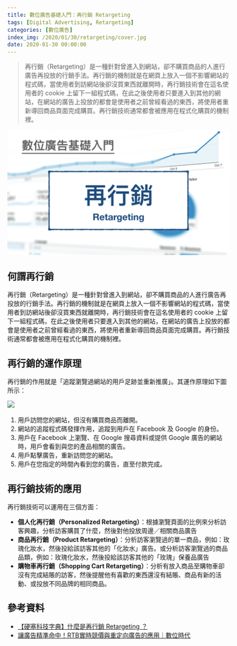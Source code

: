 ```yaml
---
title: 數位廣告基礎入門：再行銷 Retargeting
tags: [Digital Advertising, Retargeting]
categories: [數位廣告]
index_img: /2020/01/30/retargeting/cover.jpg
date: 2020-01-30 00:00:00
---
```


> 再行銷（Retargeting）是一種針對曾進入到網站，卻不購買商品的人進行廣告再投放的行銷手法。再行銷的機制就是在網頁上放入一個不影響網站的程式碼，當使用者到訪網站後卻沒買東西就離開時，再行銷技術會在這名使用者的 cookie 上留下一組程式碼，在此之後使用者只要進入到其他的網站，在網站的廣告上投放的都會是使用者之前曾經看過的東西，將使用者重新導回商品頁面完成購買。再行銷技術通常都會被應用在程式化購買的機制裡。

![cover](/2020/01/30/retargeting/cover.jpg)

<!-- more -->

## 何謂再行銷

再行銷（Retargeting）是一種針對曾進入到網站，卻不購買商品的人進行廣告再投放的行銷手法。再行銷的機制就是在網頁上放入一個不影響網站的程式碼，當使用者到訪網站後卻沒買東西就離開時，再行銷技術會在這名使用者的 cookie 上留下一組程式碼，在此之後使用者只要進入到其他的網站，在網站的廣告上投放的都會是使用者之前曾經看過的東西，將使用者重新導回商品頁面完成購買。再行銷技術通常都會被應用在程式化購買的機制裡。

## 再行銷的運作原理

再行銷的作用就是「追蹤瀏覽過網站的用戶足跡並重新推廣」。其運作原理如下圖所示：

![](./how-retargeting-works.png)

1. 用戶訪問您的網站，但沒有購買商品而離開。
2. 網站的追蹤程式碼發揮作用，追蹤到用戶在 Facebook 及 Google 的身份。
3. 用戶在 Facebook 上瀏覽、在 Google 搜尋資料或提供 Google 廣告的網站時，用戶會看到與您的產品相關的廣告。
4. 用戶點擊廣告，重新訪問您的網站。
5. 用戶在您指定的時間內看到您的廣告，直至付款完成。

## 再行銷技術的應用

再行銷技術可以運用在三個方面：

- **個人化再行銷（Personalized Retargeting）**：根據瀏覽頁面的比例來分析訪客興趣，分析訪客購買了什麼，然後對他投放周邊／相關商品廣告
- **商品再行銷（Product Retargeting）**：分析訪客瀏覽過的單一商品，例如：玫瑰化妝水，然後投給該訪客其他的「化妝水」廣告。或分析訪客瀏覽過的商品品類，例如：玫瑰化妝水，然後投給該訪客其他的「玫瑰」保養品廣告
- **購物車再行銷（Shopping Cart Retargeting）**：分析有放入商品至購物車卻沒有完成結賬的訪客，然後提醒他有喜歡的東西還沒有結賬、商品有新的活動、或投放不同品牌的相同商品。

## 參考資料

- [【硬塞科技字典】什麼是再行銷 Retargeting ？](https://www.inside.com.tw/article/6676-what-is-retargeting)
- [讓廣告精準命中！RTB實時競價與重定向廣告的應用｜數位時代](https://www.bnext.com.tw/article/32594/BN-ARTICLE-32594)
